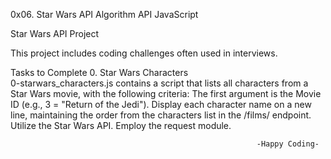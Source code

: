0x06. Star Wars API Algorithm API JavaScript                                      

Star Wars API Project

This project includes coding challenges often used in interviews.

Tasks to Complete
 0. Star Wars Characters<br/>0-starwars_characters.js contains a script that lists all characters from a Star Wars movie, with the following criteria:
The first argument is the Movie ID (e.g., 3 = "Return of the Jedi").
Display each character name on a new line, maintaining the order from the characters list in the /films/ endpoint.
Utilize the Star Wars API.
Employ the request module.

                                                           -Happy Coding-
